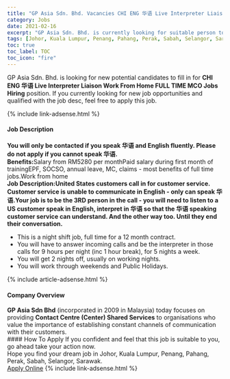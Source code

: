 ```yaml
---
title: "GP Asia Sdn. Bhd. Vacancies CHI ENG 华语 Live Interpreter Liaison Work From Home FULL TIME MCO Jobs Hiring" 
category: Jobs 
date: 2021-02-16 
excerpt: "GP Asia Sdn. Bhd. is currently looking for suitable person to fill in the CHI ENG 华语 Live Interpreter Liaison Work From Home FULL TIME MCO Jobs Hiring which based in Johor, Kuala Lumpur, Penang, Pahang, Perak, Sabah, Selangor, Sarawak" 
tags: [Johor, Kuala Lumpur, Penang, Pahang, Perak, Sabah, Selangor, Sarawak] 
toc: true 
toc_label: TOC 
toc_icon: "fire" 
--- 
```


<p>GP Asia Sdn. Bhd. is looking for new potential candidates to fill in for <b>CHI ENG 华语 Live Interpreter Liaison Work From Home FULL TIME MCO Jobs Hiring</b> position. If you currently looking for new job opportunities and qualified with the job desc, feel free to apply this job.
</p>{% include link-adsense.html %} 
<div><div><h4>Job Description</h4></div><div><div><span><div><div><strong>You will only be contacted if you speak &#21326;&#35821; and English fluently. Please do not apply if you cannot speak &#21326;&#35821;.</strong><br><strong>Benefits:</strong>Salary from RM5280 per monthPaid salary during first month of trainingEPF, SOCSO, annual leave, MC, claims - most benefits of full time jobs.Work from home<br><strong>Job Description:</strong><strong>United States customers call in for customer service. Customer service is unable to communicate in English - only can speak &#21326;&#35821;.</strong><strong>Your job is to be the 3RD person in the call - you will need to listen to a US customer speak in English, interpret in &#21326;&#35821; so that the &#21326;&#35821; speaking customer service can understand. And the other way too. Until they end their conversation.</strong><br><ul><li>This is a night shift job, full time for a 12 month contract.</li><li>You will have to answer incoming calls and be the interpreter in those calls for 9 hours per night (inc 1 hour break), for 5 nights a week.</li><li>You will get 2 nights off, usually on working nights.</li><li>You will work through weekends and Public Holidays.</li></ul></div></div></span></div></div></div> 
{% include article-adsense.html %} 
<div><div><h4>Company Overview</h4></div><div><div><span><div><div><strong>GP Asia Sdn&#160;Bhd</strong>&#160;(incorporated in 2009 in Malaysia)&#160;today focuses on providing&#160;<strong>Contact Centre (Center) Shared Services</strong>&#160;to organisations&#160;who value&#160;the importance of establishing&#160;constant channels of communication with&#160;their customers.&#160;</div></div></span></div></div></div> 
#### How To Apply 
If you confident and feel that this job is suitable to you, go ahead take your action now. <br/> 
Hope you find your dream job in Johor, Kuala Lumpur, Penang, Pahang, Perak, Sabah, Selangor, Sarawak. <br/> 
<a href="https://www.jobstreet.com.my/en/job/chi-eng-华语-live-interpreter-liaison-work-from-home-full-time-mco-jobs-hiring-4473926?jobId=jobstreet-my-job-4473926&" class="btn btn--info" target="_blank" rel="nofollow noopenner">Apply Online</a> 
{% include link-adsense.html %} 